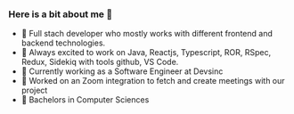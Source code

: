### Here is a bit about me 👋

- 🔭 Full stach developer who mostly works with different frontend and backend technologies.
- 🌱 Always excited to work on Java, Reactjs, Typescript, ROR, RSpec, Redux, Sidekiq with tools github, VS Code.
- 👯 Currently working as a Software Engineer at Devsinc
- 🤔 Worked on an Zoom integration to fetch and create meetings with our project
- 💬 Bachelors in Computer Sciences
